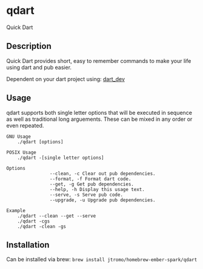 # qdart

Quick Dart

## Description
Quick Dart provides short, easy to remember commands to make your life using dart and pub easier.

Dependent on your dart project using: [dart_dev](https://pub.dartlang.org/packages/dart_dev)

## Usage
qdart supports both single letter options that will be executed in sequence as well as traditional long arguements. These can be mixed in any order or even repeated.

```
GNU Usage
    ./qdart [options]

POSIX Usage
    ./qdart -[single letter options]

Options
                --clean, -c Clear out pub dependencies.
                --format, -f Format dart code.
                --get, -g Get pub dependencies.
                --help, -h Display this usage text.
                --serve, -s Serve pub code.
                --upgrade, -u Upgrade pub dependencies.

Example
    ./qdart --clean --get --serve
    ./qdart -cgs
    ./qdart -clean -gs
```

## Installation
Can be installed via brew:
```brew install jtromo/homebrew-ember-spark/qdart```

